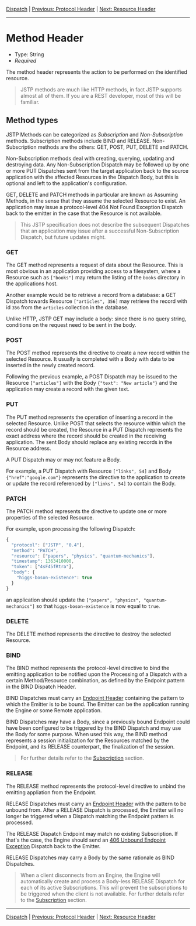 [Dispatch](index.md) | [Previous: Protocol Header](protocol.md) | [Next: Resource Header](resource.md)

---

Method Header
=============

- Type: String
- _Required_

The method header represents the action to be performed on the identified resource.

> JSTP methods are much like HTTP methods, in fact JSTP supports almost all of them. If you are a REST developer, most of this will be familiar.

Method types
------------

JSTP Methods can be categorized as _Subscription_ and _Non-Subscription_ methods. Subscription methods include BIND and RELEASE. Non-Subscription methods are the others: GET, POST, PUT, DELETE and PATCH.

Non-Subscription methods deal with creating, querying, updating and destroying data. Any Non-Subscription Dispatch may be followed up by one or more PUT Dispatches sent from the target application back to the source application with the affected Resources in the Dispatch Body, but this is optional and left to the application's configuration.

GET, DELETE and PATCH methods in particular are known as Assuming Methods, in the sense that they assume the selected Resource to exist. An application may issue a protocol-level 404 Not Found Exception Dispatch back to the emitter in the case that the Resource is not available.

> This JSTP specification does not describe the subsequent Dispatches that an application may issue after a successful Non-Subscription Dispatch, but future updates might.  

### GET

The GET method represents a request of data about the Resource. This is most obvious in an application providing access to a filesystem, where a Resource such as `["books"]` may return the listing of the `books` directory in the applications host.

Another example would be to retrieve a record from a database: a GET Dispatch towards Resource `["articles", 356]` may retrieve the record with id `356` from the `articles` collection in the database.

Unlike HTTP, JSTP GET may include a body: since there is no query string, conditions on the request need to be sent in the body. 

### POST

The POST method represents the directive to create a new record within the selected Resource. It usually is completed with a Body with data to be inserted in the newly created record.

Following the previous example, a POST Dispatch may be issued to the Resource `["articles"]` with the Body `{"text": "New article"}` and the application may create a record with the given text. 

### PUT

The PUT method represents the operation of inserting a record in the selected Resource. Unlike POST that selects the resource within which the record should be created, the Resource in a PUT Dispatch represents the exact address where the record should be created in the receiving application. The sent Body should replace any existing records in the Resource address.

A PUT Dispatch may or may not feature a Body.

For example, a PUT Dispatch with Resource `["links", 54]` and Body `{"href":"google.com"}` represents the directive to the application to create or update the record referenced by `["links", 54]` to contain the Body.

### PATCH

The PATCH method represents the directive to update one or more properties of the selected Resource. 

For example, upon processing the following Dispatch:

```javascript
{
  "protocol": ["JSTP", "0.4"],
  "method": "PATCH",
  "resource": ["papers", "physics", "quantum-mechanics"],
  "timestamp": 1363410000,
  "token": ["4sF45fRtra"],
  "body": {
    "higgs-boson-existence": true
  }
}
``` 

an application should update the `["papers", "physics", "quantum-mechanics"]` so that `higgs-boson-existence` is now equal to `true`.

### DELETE

The DELETE method represents the directive to destroy the selected Resource. 

### BIND

The BIND method represents the protocol-level directive to bind the emitting application to be notified upon the Processing of a Dispatch with a certain Method/Resource combination, as defined by the Endpoint pattern in the BIND Dispatch Header.

BIND Dispatches must carry an [Endpoint Header](endpoint.md) containing the pattern to which the Emitter is to be bound. The Emitter can be the application running the Engine or some Remote application.

BIND Dispatches may have a Body, since a previously bound Endpoint could have been configured to be triggered by the BIND Dispatch and may use the Body for some purpose. When used this way, the BIND method represents a session initialization for the Resources matched by the Endpoint, and its RELEASE counterpart, the finalization of the session.

> For further details refer to the [Subscription](../subscription.md) section.

### RELEASE

The RELEASE method represents the protocol-level directive to unbind the emitting appliation from the Endpoint. 

RELEASE Dispatches must carry an [Endpoint Header](endpoint.md) with the pattern to be unbound from. After a RELEASE Dispatch is processed, the Emitter will no longer be triggered when a Dispatch matching the Endpoint pattern is processed.

The RELEASE Dispatch Endpoint may match no existing Subscription. If that's the case, the Engine should send an [406 Unbound Endpoint Exception](exception.md#406-unbound-endpoint) Dispatch back to the Emitter. 

RELEASE Dispatches may carry a Body by the same rationale as BIND Dispatches.

> When a client disconnects from an Engine, the Engine will automatically create and process a Body-less RELEASE Dispatch for each of its active Subscriptions. This will prevent the subscriptions to be triggered when the client is not available. For further details refer to the [Subscription](../subscription.md) section.

---

[Dispatch](index.md) | [Previous: Protocol Header](protocol.md) | [Next: Resource Header](resource.md)
